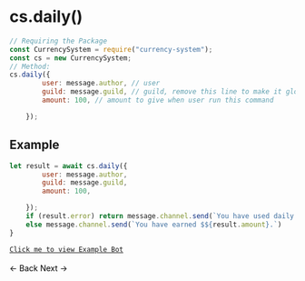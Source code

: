 # cs.daily()
```js
// Requiring the Package
const CurrencySystem = require("currency-system");
const cs = new CurrencySystem;
// Method:
cs.daily({
        user: message.author, // user
        guild: message.guild, // guild, remove this line to make it global
        amount: 100, // amount to give when user run this command

    });
```
## Example
```js
let result = await cs.daily({
        user: message.author,
        guild: message.guild,
        amount: 100,

    });
    if (result.error) return message.channel.send(`You have used daily recently Try again in ${result.time}`);
    else message.channel.send(`You have earned $${result.amount}.`)
}
```
[`Click me to view Example Bot`](https://github.com/BIntelligent/currency-system/tree/main/v12-ExampleBot) <br><br>
<a href="https://bintelligent.github.io/currency-system/examples/quaterly" class="button"><- Back</a>
<a href="https://bintelligent.github.io/currency-system/examples/hafly" class="button">Next -></a> <br><br><br>
<style>
.button {
    -webkit-appearance: button;
    -moz-appearance: button;
    appearance: button;
    text-align: center;
    text-decoration: none;
    color: initial;
}
 </style>
